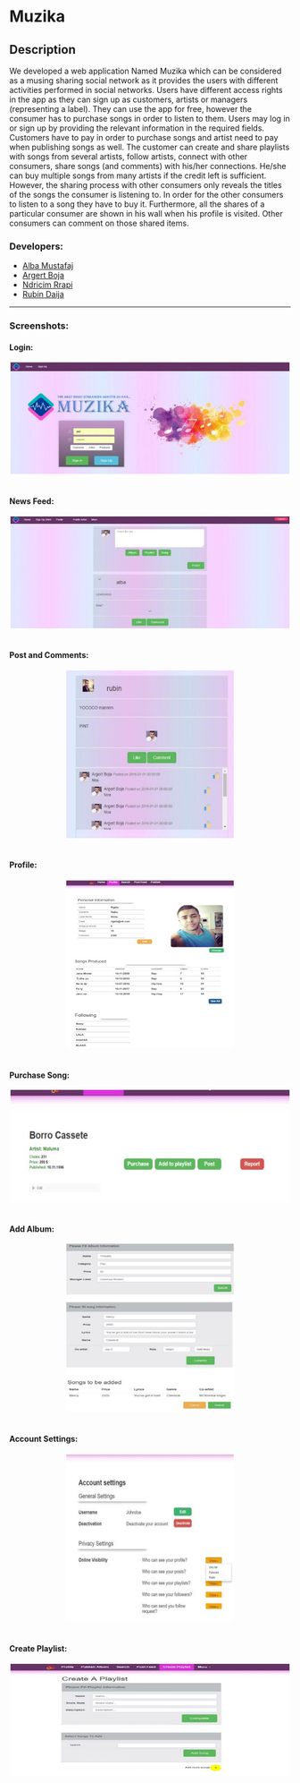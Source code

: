 # Muzika

## Description
We developed a web application Named Muzika which can be considered as a musing 
sharing social network  as it  provides the users  with different activities  performed in social 
networks.  Users  have  different  access  rights  in  the  app  as  they  can  sign  up  as  customers, 
artists  or  managers  (representing  a  label).  They  can  use  the  app  for  free,  however  the 
consumer has to purchase  songs in order to listen to them.  Users may log in or sign up by 
providing the relevant information in the required fields.  Customers have to pay in order to 
purchase songs and artist need to pay when publishing songs as well. The customer can create 
and  share  playlists  with  songs  from  several  artists,  follow  artists,  connect  with  other 
consumers, share songs (and comments) with his/her connections.  He/she  can buy multiple 
songs  from  many  artists  if  the  credit  left  is  sufficient.  However,  the  sharing  process  with 
other  consumers only reveals the titles of the songs the consumer  is listening to. In order for 
the other  consumers  to listen  to a song they have to buy it.  Furthermore,  all  the shares of a 
particular consumer  are shown in his wall when his profile is visited.  Other consumers can 
comment on those shared items.

### Developers:
<ul>
<li><a href="https://github.com/AlbaMustafaj">Alba Mustafaj</a></li>
<li><a href="https://github.com/argertboja">Argert Boja</a></li>
<li><a href="https://github.com/ndricimrr">Ndricim Rrapi</a></li>
<li><a href="">Rubin Daija</a></li>
</ul>
<hr />

### Screenshots:
#### Login: 
<center><img src="https://github.com/argertboja/Muzika/blob/master/Screenshots/0.JPG" width="500" height="200"></center><br>

#### News Feed: 
<center><img src="https://github.com/argertboja/Muzika/blob/master/Screenshots/6.JPG" width="500" height="200"></center><br>

#### Post and Comments: 
<center><img src="https://github.com/argertboja/Muzika/blob/master/Screenshots/7.JPG" width="300" height="300"></center><br>

#### Profile: 
<center><img src="https://github.com/argertboja/Muzika/blob/master/Screenshots/2.JPG" width="300" height="300"></center><br>

#### Purchase Song: 
<center><img src="https://github.com/argertboja/Muzika/blob/master/Screenshots/3.JPG" width="500" height="200"></center><br>

#### Add Album: 
<center><img src="https://github.com/argertboja/Muzika/blob/master/Screenshots/4.JPG" width="300" height="300"></center><br>

#### Account Settings: 
<center><img src="https://github.com/argertboja/Muzika/blob/master/Screenshots/5.JPG" width="300" height="300"></center><br>

#### Create Playlist: 
<center><img src="https://github.com/argertboja/Muzika/blob/master/Screenshots/8.JPG" width="500" height="200"></center><br>
